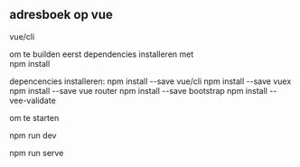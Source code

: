 ## adresboek op vue

vue/cli 

om te builden eerst dependencies installeren met
<br>
npm install 


depencencies installeren:
npm install --save vue/cli
npm install --save vuex
npm install --save vue router
npm install --save bootstrap
npm install -- vee-validate

om te starten

npm run dev

npm run serve

